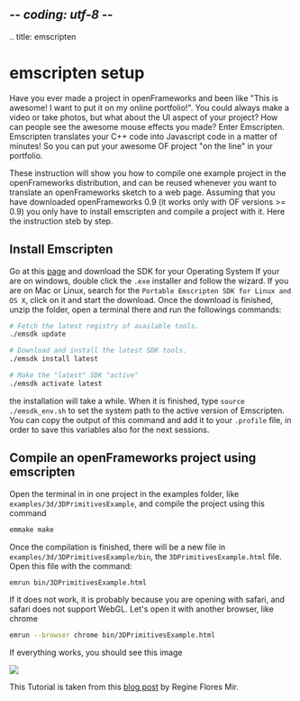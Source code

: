 ## -*- coding: utf-8 -*-
.. title: emscripten

emscripten setup
===========

Have you ever made a project in openFrameworks and been like "This is awesome! I want to put it on my online portfolio!". You could always make a video or take photos, but what about the UI aspect of your project? How can people see the awesome mouse effects you made? Enter Emscripten. Emscripten translates your C++ code into Javascript code in a matter of minutes! So you can put your awesome OF project "on the line" in your portfolio.

These instruction will show you how to compile one example project in the openFrameworks distribution, and can be reused whenever you want to translate an openFrameworks sketch to a web page. Assuming that you have downloaded openFrameworks 0.9 (it works only with OF versions >= 0.9) you only have to install emscripten and compile a project with it. Here the instruction steb by step.

Install Emscripten
------------------

Go at this [page](https://kripken.github.io/emscripten-site/docs/getting_started/downloads.html) and download the SDK for your Operating System
If your are on windows, double click the `.exe` installer and follow the wizard.
If you are on Mac or Linux, search for the `Portable Emscripten SDK for Linux and OS X`, click on it and start the download. Once the download is finished, unzip the folder, open a terminal there and run the followings commands:

```bash
# Fetch the latest registry of available tools.
./emsdk update

# Download and install the latest SDK tools.
./emsdk install latest

# Make the "latest" SDK "active"
./emsdk activate latest
```
the installation will take a while. When it is finished, type `source ./emsdk_env.sh` to set the system path to the active version of Emscripten. You can copy the output of this command and add it to your `.profile` file, in order to save this variables also for the next sessions.

Compile an openFrameworks project using emscripten
--------------------------------------

Open the terminal in in one project in the examples folder, like `examples/3d/3DPrimitivesExample`, and compile the project using this command

```bash
emmake make
```

Once the compilation is finished, there will be a new file in `examples/3d/3DPrimitivesExample/bin`, the `3DPrimitivesExample.html` file. Open this file with the command:

```bash
emrun bin/3DPrimitivesExample.html
```

If it does not work, it is probably because you are opening with safari, and safari does not support WebGL. Let's open it with another browser, like chrome

```bash
emrun --browser chrome bin/3DPrimitivesExample.html
```
If everything works, you should see this image

![](3dprimitives.png)

This Tutorial is taken from this [blog post](http://www.reginafloresmir.com/blog/2015/5/14/openframeworks-on-the-line) by Regine Flores Mir.

